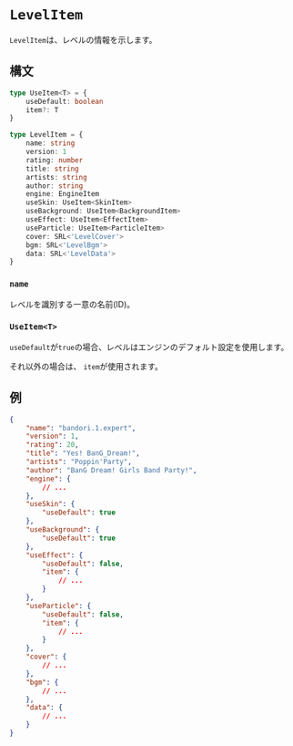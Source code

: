 # `LevelItem`

`LevelItem`は、レベルの情報を示します。

## 構文

```ts
type UseItem<T> = {
    useDefault: boolean
    item?: T
}

type LevelItem = {
    name: string
    version: 1
    rating: number
    title: string
    artists: string
    author: string
    engine: EngineItem
    useSkin: UseItem<SkinItem>
    useBackground: UseItem<BackgroundItem>
    useEffect: UseItem<EffectItem>
    useParticle: UseItem<ParticleItem>
    cover: SRL<'LevelCover'>
    bgm: SRL<'LevelBgm'>
    data: SRL<'LevelData'>
}
```

### `name`

レベルを識別する一意の名前(ID)。

### `UseItem<T>`

`useDefault`が`true`の場合、レベルはエンジンのデフォルト設定を使用します。

それ以外の場合は、 `item`が使用されます。

## 例

```json
{
    "name": "bandori.1.expert",
    "version": 1,
    "rating": 20,
    "title": "Yes! BanG_Dream!",
    "artists": "Poppin'Party",
    "author": "BanG Dream! Girls Band Party!",
    "engine": {
        // ...
    },
    "useSkin": {
        "useDefault": true
    },
    "useBackground": {
        "useDefault": true
    },
    "useEffect": {
        "useDefault": false,
        "item": {
            // ...
        }
    },
    "useParticle": {
        "useDefault": false,
        "item": {
            // ...
        }
    },
    "cover": {
        // ...
    },
    "bgm": {
        // ...
    },
    "data": {
        // ...
    }
}
```
